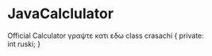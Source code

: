 # JavaCalclulator
Official Calculator
γραψτε κατι εδω
class crasachi
{
  private:  
    int ruski;
}
